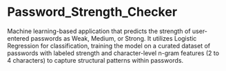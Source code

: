 # Password_Strength_Checker
Machine learning-based application that predicts the strength of user-entered passwords as Weak, Medium, or Strong. It utilizes Logistic Regression for classification, training the model on a curated dataset of passwords with labeled strength and character-level n-gram features (2 to 4 characters) to capture structural patterns within passwords. 

